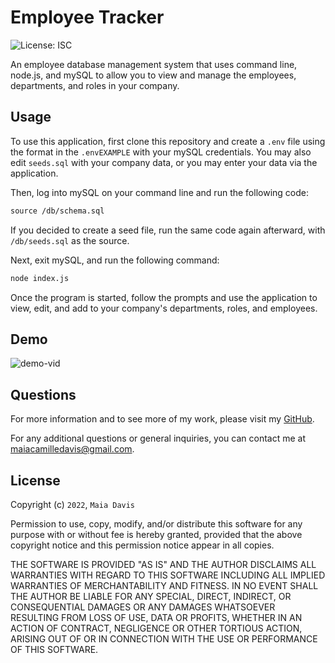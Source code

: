 # Employee Tracker
![License: ISC](https://img.shields.io/badge/License-ISC-blue.svg)

An employee database management system that uses command line, node.js, and mySQL to allow you to view and manage the employees, departments, and roles in your company. 

## Usage 

To use this application, first clone this repository and create a `.env` file using the format in the `.envEXAMPLE` with your mySQL credentials. You may also edit `seeds.sql` with your company data, or you may enter your data via the application. 

Then, log into mySQL on your command line and run the following code: 

```md
source /db/schema.sql
```

If you decided to create a seed file, run the same code again afterward, with `/db/seeds.sql` as the source. 

Next, exit mySQL, and run the following command: 

```md
node index.js
```

Once the program is started, follow the prompts and use the application to view, edit, and add to your company's departments, roles, and employees. 

## Demo 
![demo-vid](./Assets/employeetracker.gif)

## Questions
For more information and to see more of my work, please visit my [GitHub](https://github.com/maiavelli/).

For any additional questions or general inquiries, you can contact me at maiacamilledavis@gmail.com.

## License
Copyright (c) `2022`, `Maia Davis`

Permission to use, copy, modify, and/or distribute this software for any purpose with or without fee is hereby granted, provided that the above copyright notice and this permission notice appear in all copies.

THE SOFTWARE IS PROVIDED "AS IS" AND THE AUTHOR DISCLAIMS ALL WARRANTIES WITH REGARD TO THIS SOFTWARE INCLUDING ALL IMPLIED WARRANTIES OF MERCHANTABILITY AND FITNESS. IN NO EVENT SHALL THE AUTHOR BE LIABLE FOR ANY SPECIAL, DIRECT, INDIRECT, OR CONSEQUENTIAL DAMAGES OR ANY DAMAGES WHATSOEVER RESULTING FROM LOSS OF USE, DATA OR PROFITS, WHETHER IN AN ACTION OF CONTRACT, NEGLIGENCE OR OTHER TORTIOUS ACTION, ARISING OUT OF OR IN CONNECTION WITH THE USE OR PERFORMANCE OF THIS SOFTWARE.



